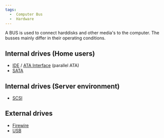 ```yaml
---
tags:
  -  Computer Bus
  -  Hardware
---
```

A BUS is used to connect harddisks and other media's to the computer.
The busses mainly differ in their operating conditions.

## Internal drives (Home users)

- [IDE](ide.md) / [ATA Interface](ata_interface.md)
  (parallel ATA)
- [SATA](sata.md)

## Internal drives (Server environment)

- [SCSI](scsi.md)

## External drives

- [Firewire](firewire.md)
- [USB](usb.md)